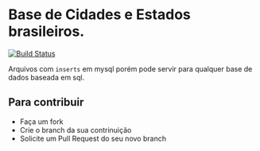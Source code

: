# Base de Cidades e Estados brasileiros.
[![Build Status](https://travis-ci.org/egermano/cidades-e-estados-brasileiros.svg?branch=master)](https://travis-ci.org/egermano/cidades-e-estados-brasileiros)

Arquivos com `inserts` em mysql porém pode servir para qualquer base de dados baseada em sql.

## Para contribuir 

* Faça um fork
* Crie o branch da sua contrinuição
* Solicite um Pull Request do seu novo branch